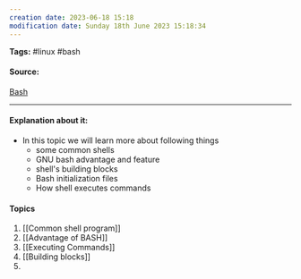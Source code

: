 ```yaml
---
creation date: 2023-06-18 15:18
modification date: Sunday 18th June 2023 15:18:34
---
```


**Tags:** #linux #bash

#### Source:
[Bash](https://tldp.org/LDP/Bash-Beginners-Guide/html/chap_01.html)

--------------------------------------

#### Explanation about it:

* In this topic we will learn more about following things
	* some common shells
	* GNU bash advantage and feature
	* shell's building blocks
	* Bash initialization files
	* How shell executes commands

#### Topics

1. [[Common shell program]]
2. [[Advantage of BASH]]
3. [[Executing Commands]]
4. [[Building blocks]]
5. 